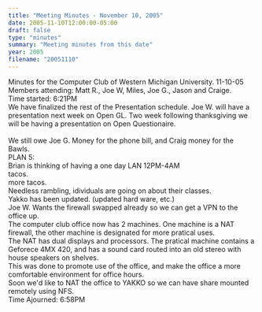```yaml
---
title: "Meeting Minutes - November 10, 2005"
date: 2005-11-10T12:00:00-05:00
draft: false
type: "minutes"
summary: "Meeting minutes from this date"
year: 2005
filename: "20051110"
---
```


Minutes for the Computer Club of Western Michigan University. 11-10-05<br>
Members attending: Matt R., Joe W, Miles, Joe G., Jason and Craige.<br>
Time started: 6:21PM<br>
We have finalized the rest of the Presentation schedule.  Joe W. will have a presentation next week on Open GL.  Two week following thanksgiving we will be having a presentation on Open Questionaire.<br>
<br>
We still owe Joe G. Money for the phone bill, and Craig money for the Bawls.<br>
PLAN 5:<br>
Brian is thinking of having a one day LAN 12PM-4AM<br>
tacos.<br>
more tacos.<br>
Needless rambling, idividuals are going on about their classes.<br>
Yakko has been updated. (updated hard ware, etc.)<br>
Joe W. Wants the firewall swapped already so we can get a VPN to the office up.<br>
The computer club office now has 2 machines. One machine is a NAT firewall, the other machine is designated for more pratical uses.<br>
The NAT has dual displays and processors.  The pratical machine contains a Geforece 4MX 420, and has a sound card routed into an old stereo with house speakers on shelves.<br>
This was done to promote use of the office, and make the office a more comfortable environment for office hours.<br>
Soon we'd like to NAT the office to YAKKO so we can have share mounted remotely using NFS.<br>
Time Ajourned: 6:58PM<br>
